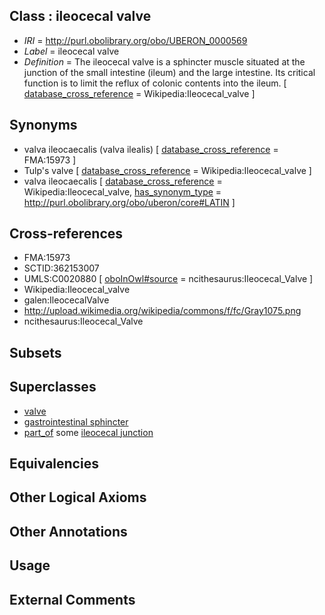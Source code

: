 
## Class : ileocecal valve

 * *IRI* = http://purl.obolibrary.org/obo/UBERON_0000569
 * *Label* = ileocecal valve
 * *Definition* = The ileocecal valve is a sphincter muscle situated at the junction of the small intestine (ileum) and the large intestine. Its critical function is to limit the reflux of colonic contents into the ileum. [ [database_cross_reference](../../ef/oboInOwl#hasDbXref.md) = Wikipedia:Ileocecal_valve ]

## Synonyms

 * valva ileocaecalis (valva ilealis) [ [database_cross_reference](../../ef/oboInOwl#hasDbXref.md) = FMA:15973 ]
 * Tulp's valve [ [database_cross_reference](../../ef/oboInOwl#hasDbXref.md) = Wikipedia:Ileocecal_valve ]
 * valva ileocaecalis [ [database_cross_reference](../../ef/oboInOwl#hasDbXref.md) = Wikipedia:Ileocecal_valve, [has_synonym_type](../../pe/oboInOwl#hasSynonymType.md) = http://purl.obolibrary.org/obo/uberon/core#LATIN ]

## Cross-references

 * FMA:15973
 * SCTID:362153007
 * UMLS:C0020880 [ [oboInOwl#source](../../ce/oboInOwl#source.md) = ncithesaurus:Ileocecal_Valve ]
 * Wikipedia:Ileocecal_valve
 * galen:IleocecalValve
 * http://upload.wikimedia.org/wikipedia/commons/f/fc/Gray1075.png
 * ncithesaurus:Ileocecal_Valve

## Subsets


## Superclasses

 * [valve](../../UBERON/78/UBERON_0003978.md)
 * [gastrointestinal sphincter](../../UBERON/85/UBERON_0011185.md)
 * [part_of](../../BFO/50/BFO_0000050.md) some [ileocecal junction](../../UBERON/73/UBERON_0001073.md)

## Equivalencies


## Other Logical Axioms


## Other Annotations


## Usage


## External Comments


